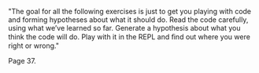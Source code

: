 "The goal for all the following exercises is just to get you playing with
code and forming hypotheses about what it should do. Read the code
carefully, using what we’ve learned so far. Generate a hypothesis
about what you think the code will do. Play with it in the REPL and
ﬁnd out where you were right or wrong."

Page 37.